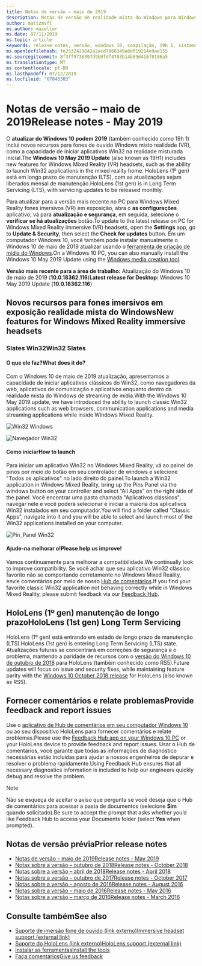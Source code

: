 ```yaml
---
title: Notas de versão – maio de 2019
description: Notas de versão de realidade mista do Windows para Windows 10 2019 atualizar (também conhecido como 19h 1).
author: mattzmsft
ms.author: mazeller
ms.date: 07/11/2019
ms.topic: article
keywords: release notes, versão, windows 10, compilação, 19h 1, sistema operacional, maio de 2019
ms.openlocfilehash: fe2532429842a2acd7868349a8df19214e9ae155
ms.sourcegitcommit: 8f3ff9738397d9b9fdf4703b14b89d416f0186a5
ms.translationtype: MT
ms.contentlocale: pt-BR
ms.lasthandoff: 07/12/2019
ms.locfileid: "67843303"
---
```

# <a name="release-notes---may-2019"></a><span data-ttu-id="9b9e8-104">Notas de versão – maio de 2019</span><span class="sxs-lookup"><span data-stu-id="9b9e8-104">Release notes - May 2019</span></span>

<span data-ttu-id="9b9e8-105">O **atualizar do Windows 10 podem 2019** (também conhecido como 19h 1) inclui novos recursos para fones de ouvido Windows misto realidade (VR), como a capacidade de iniciar aplicativos Win32 na realidade misturada inicial.</span><span class="sxs-lookup"><span data-stu-id="9b9e8-105">The **Windows 10 May 2019 Update** (also known as 19H1) includes new features for Windows Mixed Reality (VR) headsets, such as the ability to launch Win32 applications in the mixed reality home.</span></span> <span data-ttu-id="9b9e8-106">HoloLens (1º gen) está em longo prazo de manutenção (LTS), com as atualizações sejam liberados mensal de manutenção.</span><span class="sxs-lookup"><span data-stu-id="9b9e8-106">HoloLens (1st gen) is in Long Term Servicing (LTS), with servicing updates to be released monthly.</span></span>

<span data-ttu-id="9b9e8-107">Para atualizar para a versão mais recente no PC para Windows Mixed Reality fones imersivos (VR) em exposição, abra o **as configurações** aplicativo, vá para **atualização e segurança**, em seguida, selecione o **verificar se há atualizações** botão.</span><span class="sxs-lookup"><span data-stu-id="9b9e8-107">To update to the latest release on PC for Windows Mixed Reality immersive (VR) headsets, open the **Settings** app, go to **Update & Security**, then select the **Check for updates** button.</span></span> <span data-ttu-id="9b9e8-108">Em um computador Windows 10, você também pode instalar manualmente o Windows 10 de maio de 2019 atualizar usando o [ferramenta de criação de mídia do Windows](https://www.microsoft.com/software-download/windows10).</span><span class="sxs-lookup"><span data-stu-id="9b9e8-108">On a Windows 10 PC, you can also manually install the Windows 10 May 2019 Update using the [Windows media creation tool](https://www.microsoft.com/software-download/windows10).</span></span>

<span data-ttu-id="9b9e8-109">**Versão mais recente para a área de trabalho:** Atualização do Windows 10 de maio de 2019 (**10.0.18362.116**)</span><span class="sxs-lookup"><span data-stu-id="9b9e8-109">**Latest release for Desktop:** Windows 10 May 2019 Update (**10.0.18362.116**)</span></span><br>

## <a name="new-features-for-windows-mixed-reality-immersive-headsets"></a><span data-ttu-id="9b9e8-110">Novos recursos para fones imersivos em exposição realidade mista do Windows</span><span class="sxs-lookup"><span data-stu-id="9b9e8-110">New features for Windows Mixed Reality immersive headsets</span></span>

### <a name="win32-slates"></a><span data-ttu-id="9b9e8-111">Slates Win32</span><span class="sxs-lookup"><span data-stu-id="9b9e8-111">Win32 Slates</span></span>

#### <a name="what-does-it-do"></a><span data-ttu-id="9b9e8-112">O que ele faz?</span><span class="sxs-lookup"><span data-stu-id="9b9e8-112">What does it do?</span></span> 
<span data-ttu-id="9b9e8-113">Com o Windows 10 de maio de 2019 atualização, apresentamos a capacidade de iniciar aplicativos clássicos do Win32, como navegadores da web, aplicativos de comunicação e aplicativos enquanto dentro da realidade mista do Windows de streaming de mídia.</span><span class="sxs-lookup"><span data-stu-id="9b9e8-113">With the Windows 10 May 2019 update, we have introduced the ability to launch classic Win32 applications such as web browsers, communication applications and media streaming applications while inside Windows Mixed Reality.</span></span> 

![Win32 Windows](images/mr-win32-slates-1.png)

![Navegador Win32](images/mr-win32-slates-2.png)

#### <a name="how-to-launch"></a><span data-ttu-id="9b9e8-116">Como iniciar</span><span class="sxs-lookup"><span data-stu-id="9b9e8-116">How to launch</span></span>
<span data-ttu-id="9b9e8-117">Para iniciar um aplicativo Win32 no Windows Mixed Reality, vá ao painel de pinos por meio do botão em seu controlador de windows e selecione "Todos os aplicativos" no lado direito do painel.</span><span class="sxs-lookup"><span data-stu-id="9b9e8-117">To launch a Win32 application in Windows Mixed Reality, bring up the Pins Panel via the windows button on your controller and select “All Apps” on the right side of the panel.</span></span>  <span data-ttu-id="9b9e8-118">Você encontrar uma pasta chamada "Aplicativos clássicos", navegar nele e você poderá selecionar e iniciar a maioria dos aplicativos Win32 instalados em seu computador.</span><span class="sxs-lookup"><span data-stu-id="9b9e8-118">You will find a folder called "Classic Apps", navigate into it and you will be able to select and launch most of the Win32 applications installed on your computer.</span></span>

![Pin_Panel Win32](images/mr-win32-slates-pinspanel.png)

#### <a name="please-help-us-improve"></a><span data-ttu-id="9b9e8-120">Ajude-na melhorar o!</span><span class="sxs-lookup"><span data-stu-id="9b9e8-120">Please help us improve!</span></span>
<span data-ttu-id="9b9e8-121">Vamos continuamente para melhorar a compatibilidade.</span><span class="sxs-lookup"><span data-stu-id="9b9e8-121">We continually look to improve compatibility.</span></span>  <span data-ttu-id="9b9e8-122">Se você achar que seu aplicativo Win32 clássico favorito não se comportando corretamente no Windows Mixed Reality, envie comentários por meio de nosso [Hub de comentários](https://support.microsoft.com/en-us/help/4021566/windows-10-send-feedback-to-microsoft-with-feedback-hub).</span><span class="sxs-lookup"><span data-stu-id="9b9e8-122">If you find your favorite classic Win32 application not behaving correctly while in Windows Mixed Reality, please submit feedback via our [Feedback Hub](https://support.microsoft.com/en-us/help/4021566/windows-10-send-feedback-to-microsoft-with-feedback-hub).</span></span>

## <a name="hololens-1st-gen-long-term-servicing"></a><span data-ttu-id="9b9e8-123">HoloLens (1º gen) manutenção de longo prazo</span><span class="sxs-lookup"><span data-stu-id="9b9e8-123">HoloLens (1st gen) Long Term Servicing</span></span>

<span data-ttu-id="9b9e8-124">HoloLens (1º gen) está entrando em estado de longo prazo de manutenção (LTS).</span><span class="sxs-lookup"><span data-stu-id="9b9e8-124">HoloLens (1st gen) is entering Long Term Servicing (LTS) state.</span></span> <span data-ttu-id="9b9e8-125">Atualizações futuras se concentrará em correções de segurança e o problema, mantendo a paridade de recursos com o [versão do Windows 10 de outubro de 2018](release-notes-october-2018.md) para HoloLens (também conhecido como RS5).</span><span class="sxs-lookup"><span data-stu-id="9b9e8-125">Future updates will focus on issue and security fixes, while maintaining feature parity with the [Windows 10 October 2018 release](release-notes-october-2018.md) for HoloLens (also known as RS5).</span></span> 

## <a name="provide-feedback-and-report-issues"></a><span data-ttu-id="9b9e8-126">Fornecer comentários e relate problemas</span><span class="sxs-lookup"><span data-stu-id="9b9e8-126">Provide feedback and report issues</span></span>

<span data-ttu-id="9b9e8-127">Use o [aplicativo de Hub de comentários em seu computador Windows 10](give-us-feedback.md) ou ao seu dispositivo HoloLens para fornecer comentários e relate problemas.</span><span class="sxs-lookup"><span data-stu-id="9b9e8-127">Please use the [Feedback Hub app on your Windows 10 PC](give-us-feedback.md) or your HoloLens device to provide feedback and report issues.</span></span> <span data-ttu-id="9b9e8-128">Usar o Hub de comentários, você garante que todas as informações de diagnóstico necessárias estão incluídas para ajudar a nossos engenheiros de depurar e resolver o problema rapidamente.</span><span class="sxs-lookup"><span data-stu-id="9b9e8-128">Using Feedback Hub ensures that all necessary diagnostics information is included to help our engineers quickly debug and resolve the problem.</span></span>

>[!NOTE]
><span data-ttu-id="9b9e8-129">Não se esqueça de aceitar o aviso que pergunta se você deseja que o Hub de comentários para acessar a pasta de documentos (selecione **Sim** quando solicitado).</span><span class="sxs-lookup"><span data-stu-id="9b9e8-129">Be sure to accept the prompt that asks whether you’d like Feedback Hub to access your Documents folder (select **Yes** when prompted).</span></span>

## <a name="prior-release-notes"></a><span data-ttu-id="9b9e8-130">Notas de versão prévia</span><span class="sxs-lookup"><span data-stu-id="9b9e8-130">Prior release notes</span></span>

* [<span data-ttu-id="9b9e8-131">Notas de versão – maio de 2019</span><span class="sxs-lookup"><span data-stu-id="9b9e8-131">Release notes - May 2019</span></span>](release-notes-may-2019.md)
* [<span data-ttu-id="9b9e8-132">Notas sobre a versão – outubro de 2018</span><span class="sxs-lookup"><span data-stu-id="9b9e8-132">Release notes - October 2018</span></span>](release-notes-october-2018.md)
* [<span data-ttu-id="9b9e8-133">Notas sobre a versão – abril de 2018</span><span class="sxs-lookup"><span data-stu-id="9b9e8-133">Release notes - April 2018</span></span>](release-notes-april-2018.md)
* [<span data-ttu-id="9b9e8-134">Notas sobre a versão – outubro de 2017</span><span class="sxs-lookup"><span data-stu-id="9b9e8-134">Release notes - October 2017</span></span>](release-notes-october-2017.md)
* [<span data-ttu-id="9b9e8-135">Notas sobre a versão – agosto de 2016</span><span class="sxs-lookup"><span data-stu-id="9b9e8-135">Release notes - August 2016</span></span>](release-notes-august-2016.md)
* [<span data-ttu-id="9b9e8-136">Notas sobre a versão – maio de 2016</span><span class="sxs-lookup"><span data-stu-id="9b9e8-136">Release notes - May 2016</span></span>](release-notes-may-2016.md)
* [<span data-ttu-id="9b9e8-137">Notas sobre a versão – março de 2016</span><span class="sxs-lookup"><span data-stu-id="9b9e8-137">Release notes - March 2016</span></span>](release-notes-march-2016.md)

## <a name="see-also"></a><span data-ttu-id="9b9e8-138">Consulte também</span><span class="sxs-lookup"><span data-stu-id="9b9e8-138">See also</span></span>
* [<span data-ttu-id="9b9e8-139">Suporte de imersão fone de ouvido (link externo)</span><span class="sxs-lookup"><span data-stu-id="9b9e8-139">Immersive headset support (external link)</span></span>](https://docs.microsoft.com/windows/mixed-reality/enthusiast-guide/troubleshooting-windows-mixed-reality)
* [<span data-ttu-id="9b9e8-140">Suporte do HoloLens (link externo)</span><span class="sxs-lookup"><span data-stu-id="9b9e8-140">HoloLens support (external link)</span></span>](https://support.microsoft.com/products/hololens)
* [<span data-ttu-id="9b9e8-141">Instalar as ferramentas</span><span class="sxs-lookup"><span data-stu-id="9b9e8-141">Install the tools</span></span>](install-the-tools.md)
* [<span data-ttu-id="9b9e8-142">Faça comentários</span><span class="sxs-lookup"><span data-stu-id="9b9e8-142">Give us feedback</span></span>](give-us-feedback.md)


